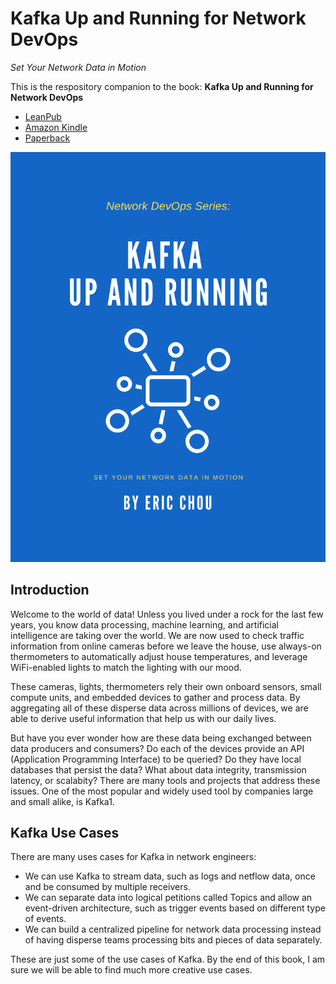 # Kafka Up and Running for Network DevOps
*Set Your Network Data in Motion* 

This is the respository companion to the book: 
**Kafka Up and Running for Network DevOps**

- [LeanPub](https://leanpub.com/network-devops-kafka-up-and-running)
- [Amazon Kindle](https://smile.amazon.com/gp/product/B09LRC5YZT/)
- [Paperback](https://smile.amazon.com/gp/product/1957046031/)

![Network DevOps Series: Kafka Up and Running Book Cover](/images/Kafka_Book_Cover.png)

## Introduction

Welcome to the world of data! Unless you lived under a rock for the last few years, you know data processing, machine learning, and artificial intelligence are taking over the world. We are now used to check traffic information from online cameras before we leave the house, use always-on thermometers to automatically adjust house temperatures, and leverage WiFi-enabled lights to match the lighting with our mood.

These cameras, lights, thermometers rely their own onboard sensors, small compute units, and embedded devices to gather and process data. By aggregating all of these disperse data across millions of devices, we are able to derive useful information that help us with our daily lives.

But have you ever wonder how are these data being exchanged between data producers and consumers? Do each of the devices provide an API (Application Programming Interface) to be queried? Do they have local databases that persist the data? What about data integrity, transmission latency, or scalabity?
There are many tools and projects that address these issues. One of the most popular and widely used tool by companies large and small alike, is Kafka1.

## Kafka Use Cases

There are many uses cases for Kafka in network engineers:

- We can use Kafka to stream data, such as logs and netflow data, once and be consumed by multiple receivers.
- We can separate data into logical petitions called Topics and allow an event-driven architecture, such as trigger events based on different type of events.
- We can build a centralized pipeline for network data processing instead of having disperse teams processing bits and pieces of data separately.

These are just some of the use cases of Kafka. By the end of this book, I am sure we will be able to find much more creative use cases.

